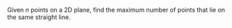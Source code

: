 Given *n* points on a 2D plane, find the maximum number of points that lie on the same straight line.
